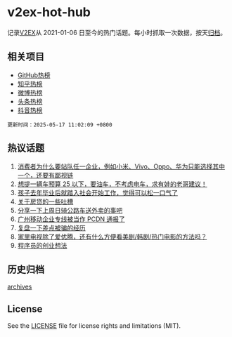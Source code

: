 # v2ex-hot-hub

 记录[V2EX](https://www.v2ex.com/)从 2021-01-06 日至今的热门话题。每小时抓取一次数据，按天[归档](archives)。
 
 ## 相关项目

- [GitHub热榜](https://github.com/lonnyzhang423/github-hot-hub)
- [知乎热榜](https://github.com/lonnyzhang423/zhihu-hot-hub)
- [微博热榜](https://github.com/lonnyzhang423/weibo-hot-hub)
- [头条热榜](https://github.com/lonnyzhang423/toutiao-hot-hub)
- [抖音热榜](https://github.com/lonnyzhang423/douyin-hot-hub)


 `更新时间：2025-05-17 11:02:09 +0800`

## 热议话题

1. [消费者为什么要站队任一企业，例如小米、Vivo、Oppo、华为只能选择其中一个，还要有鄙视链](https://www.v2ex.com/t/1132172)
1. [想提一辆车预算 25 以下，要油车，不考虑电车，求有娃的老哥建议！](https://www.v2ex.com/t/1132165)
1. [孩子去年毕业后就踏入社会开始工作，觉得可以松一口气了](https://www.v2ex.com/t/1132206)
1. [关于房贷的一些吐槽](https://www.v2ex.com/t/1132160)
1. [分享一下上周日骑公路车送外卖的事吧](https://www.v2ex.com/t/1132175)
1. [广州移动企业专线被当作 PCDN 通报了](https://www.v2ex.com/t/1132326)
1. [复盘一下差点被骗的经历](https://www.v2ex.com/t/1132280)
1. [家里电视除了爱优腾，还有什么方便看美剧/韩剧/热门电影的方法吗？](https://www.v2ex.com/t/1132168)
1. [程序员的创业想法](https://www.v2ex.com/t/1132211)

## 历史归档

[archives](archives)

## License

See the [LICENSE](LICENSE) file for license rights and limitations (MIT).
